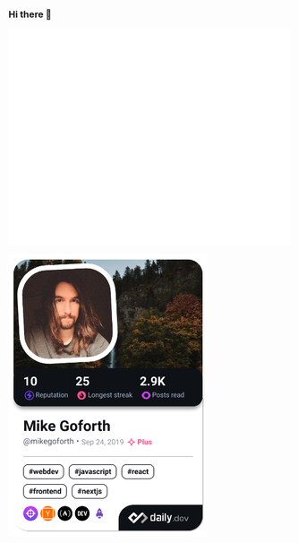 ### Hi there 👋
![Metrics](/github-metrics.svg)

<a href="https://app.daily.dev/mikegoforth"><img src="./devcard.png" width="356" alt="Mike's Dev Card"/></a>

<!--
**mikegoforth/mikegoforth** is a ✨ _special_ ✨ repository because its `README.md` (this file) appears on your GitHub profile.

Here are some ideas to get you started:

- 🔭 I’m currently working on ...
- 🌱 I’m currently learning ...
- 👯 I’m looking to collaborate on ...
- 🤔 I’m looking for help with ...
- 💬 Ask me about ...
- 📫 How to reach me: ...
- 😄 Pronouns: ...
- ⚡ Fun fact: ...
-->
